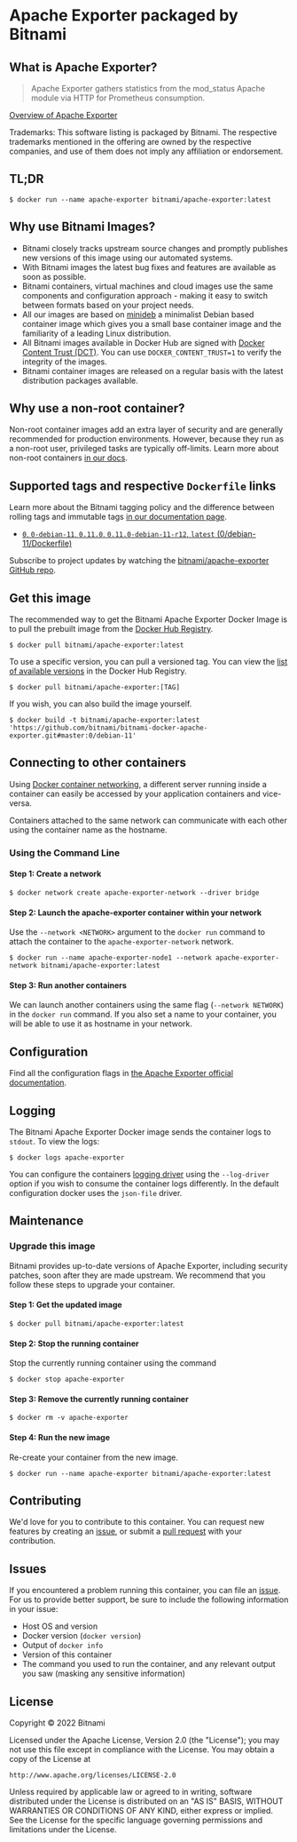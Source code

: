 # Apache Exporter packaged by Bitnami

## What is Apache Exporter?

> Apache Exporter gathers statistics from the mod_status Apache module via HTTP for Prometheus consumption.

[Overview of Apache Exporter](https://github.com/Lusitaniae/apache_exporter)

Trademarks: This software listing is packaged by Bitnami. The respective trademarks mentioned in the offering are owned by the respective companies, and use of them does not imply any affiliation or endorsement.

## TL;DR

```console
$ docker run --name apache-exporter bitnami/apache-exporter:latest
```

## Why use Bitnami Images?

* Bitnami closely tracks upstream source changes and promptly publishes new versions of this image using our automated systems.
* With Bitnami images the latest bug fixes and features are available as soon as possible.
* Bitnami containers, virtual machines and cloud images use the same components and configuration approach - making it easy to switch between formats based on your project needs.
* All our images are based on [minideb](https://github.com/bitnami/minideb) a minimalist Debian based container image which gives you a small base container image and the familiarity of a leading Linux distribution.
* All Bitnami images available in Docker Hub are signed with [Docker Content Trust (DCT)](https://docs.docker.com/engine/security/trust/content_trust/). You can use `DOCKER_CONTENT_TRUST=1` to verify the integrity of the images.
* Bitnami container images are released on a regular basis with the latest distribution packages available.

## Why use a non-root container?

Non-root container images add an extra layer of security and are generally recommended for production environments. However, because they run as a non-root user, privileged tasks are typically off-limits. Learn more about non-root containers [in our docs](https://docs.bitnami.com/tutorials/work-with-non-root-containers/).

## Supported tags and respective `Dockerfile` links

Learn more about the Bitnami tagging policy and the difference between rolling tags and immutable tags [in our documentation page](https://docs.bitnami.com/tutorials/understand-rolling-tags-containers/).

* [`0`, `0-debian-11`, `0.11.0`, `0.11.0-debian-11-r12`, `latest` (0/debian-11/Dockerfile)](https://github.com/bitnami/bitnami-docker-apache-exporter/blob/0.11.0-debian-11-r12/0/debian-11/Dockerfile)

Subscribe to project updates by watching the [bitnami/apache-exporter GitHub repo](https://github.com/bitnami/bitnami-docker-apache-exporter).

## Get this image

The recommended way to get the Bitnami Apache Exporter Docker Image is to pull the prebuilt image from the [Docker Hub Registry](https://hub.docker.com/r/bitnami/apache-exporter).

```console
$ docker pull bitnami/apache-exporter:latest
```

To use a specific version, you can pull a versioned tag. You can view the [list of available versions](https://hub.docker.com/r/bitnami/apache-exporter/tags/) in the Docker Hub Registry.

```console
$ docker pull bitnami/apache-exporter:[TAG]
```

If you wish, you can also build the image yourself.

```console
$ docker build -t bitnami/apache-exporter:latest 'https://github.com/bitnami/bitnami-docker-apache-exporter.git#master:0/debian-11'
```

## Connecting to other containers

Using [Docker container networking](https://docs.docker.com/engine/userguide/networking/), a different server running inside a container can easily be accessed by your application containers and vice-versa.

Containers attached to the same network can communicate with each other using the container name as the hostname.

### Using the Command Line

#### Step 1: Create a network

```console
$ docker network create apache-exporter-network --driver bridge
```

#### Step 2: Launch the apache-exporter container within your network

Use the `--network <NETWORK>` argument to the `docker run` command to attach the container to the `apache-exporter-network` network.

```console
$ docker run --name apache-exporter-node1 --network apache-exporter-network bitnami/apache-exporter:latest
```

#### Step 3: Run another containers

We can launch another containers using the same flag (`--network NETWORK`) in the `docker run` command. If you also set a name to your container, you will be able to use it as hostname in your network.

## Configuration

Find all the configuration flags in [the Apache Exporter official documentation](https://github.com/Lusitaniae/apache_exporter#readme).

## Logging

The Bitnami Apache Exporter Docker image sends the container logs to `stdout`. To view the logs:

```console
$ docker logs apache-exporter
```

You can configure the containers [logging driver](https://docs.docker.com/engine/admin/logging/overview/) using the `--log-driver` option if you wish to consume the container logs differently. In the default configuration docker uses the `json-file` driver.

## Maintenance

### Upgrade this image

Bitnami provides up-to-date versions of Apache Exporter, including security patches, soon after they are made upstream. We recommend that you follow these steps to upgrade your container.

#### Step 1: Get the updated image

```console
$ docker pull bitnami/apache-exporter:latest
```

#### Step 2: Stop the running container

Stop the currently running container using the command

```console
$ docker stop apache-exporter
```

#### Step 3: Remove the currently running container

```console
$ docker rm -v apache-exporter
```

#### Step 4: Run the new image

Re-create your container from the new image.

```console
$ docker run --name apache-exporter bitnami/apache-exporter:latest
```

## Contributing

We'd love for you to contribute to this container. You can request new features by creating an [issue](https://github.com/bitnami/bitnami-docker-apache-exporter/issues), or submit a [pull request](https://github.com/bitnami/bitnami-docker-apache-exporter/pulls) with your contribution.

## Issues

If you encountered a problem running this container, you can file an [issue](https://github.com/bitnami/bitnami-docker-apache-exporter/issues/new). For us to provide better support, be sure to include the following information in your issue:

- Host OS and version
- Docker version (`docker version`)
- Output of `docker info`
- Version of this container
- The command you used to run the container, and any relevant output you saw (masking any sensitive information)

## License

Copyright &copy; 2022 Bitnami

Licensed under the Apache License, Version 2.0 (the "License");
you may not use this file except in compliance with the License.
You may obtain a copy of the License at

    http://www.apache.org/licenses/LICENSE-2.0

Unless required by applicable law or agreed to in writing, software
distributed under the License is distributed on an "AS IS" BASIS,
WITHOUT WARRANTIES OR CONDITIONS OF ANY KIND, either express or implied.
See the License for the specific language governing permissions and
limitations under the License.
